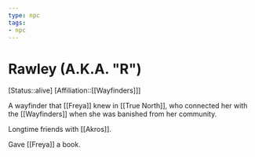 ```yaml
---
type: npc
tags: 
- npc
---
```


# Rawley (A.K.A. "R") 
[Status::alive]
[Affiliation::[[Wayfinders]]]

A wayfinder that [[Freya]] knew in [[True North]], who connected her with the [[Wayfinders]] when she was banished from her community. 

Longtime friends with [[Akros]].

Gave [[Freya]] a book.
